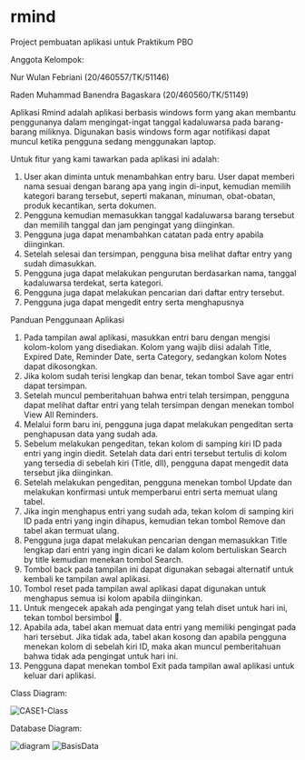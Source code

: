 # rmind

Project pembuatan aplikasi untuk Praktikum PBO

Anggota Kelompok:

Nur Wulan Febriani (20/460557/TK/51146)

Raden Muhammad Banendra Bagaskara (20/460560/TK/51149)

Aplikasi Rmind adalah aplikasi berbasis windows form yang akan membantu penggunanya dalam mengingat-ingat tanggal kadaluwarsa pada barang-barang miliknya. Digunakan 
basis windows form agar notifikasi dapat muncul ketika pengguna sedang menggunakan laptop.

Untuk fitur yang kami tawarkan pada aplikasi ini adalah:

1. User akan diminta untuk menambahkan entry baru. User dapat memberi nama sesuai dengan barang apa yang ingin di-input, kemudian memilih kategori barang tersebut, seperti makanan, minuman, obat-obatan, produk kecantikan, serta dokumen. 
2. Pengguna kemudian memasukkan tanggal kadaluwarsa barang tersebut dan memilih tanggal dan jam pengingat yang diinginkan.
3. Pengguna juga dapat menambahkan catatan pada entry apabila diinginkan. 
4. Setelah selesai dan tersimpan, pengguna bisa melihat daftar entry yang sudah dimasukkan. 
5. Pengguna juga dapat melakukan pengurutan berdasarkan nama, tanggal kadaluwarsa terdekat, serta kategori. 
6. Pengguna juga dapat melakukan pencarian dari daftar entry tersebut.
7. Pengguna juga dapat mengedit entry serta menghapusnya

Panduan Penggunaan Aplikasi
1. Pada tampilan awal aplikasi, masukkan entri baru dengan mengisi kolom-kolom yang disediakan. Kolom yang wajib diisi adalah Title, Expired Date, Reminder Date, serta Category, sedangkan kolom Notes dapat dikosongkan.
2. Jika kolom sudah terisi lengkap dan benar, tekan tombol Save agar entri dapat tersimpan.
3. Setelah muncul pemberitahuan bahwa entri telah tersimpan, pengguna dapat melihat daftar entri yang telah tersimpan dengan menekan tombol View All Reminders.
4. Melalui form baru ini, pengguna juga dapat melakukan pengeditan serta penghapusan data yang sudah ada.
5. Sebelum melakukan pengeditan, tekan kolom di samping kiri ID pada entri yang ingin diedit. Setelah data dari entri tersebut tertulis di kolom yang tersedia di sebelah kiri (Title, dll), pengguna dapat mengedit data tersebut jika diinginkan.
6. Setelah melakukan pengeditan, pengguna menekan tombol Update dan melakukan konfirmasi untuk memperbarui entri serta memuat ulang tabel.
7. Jika ingin menghapus entri yang sudah ada, tekan kolom di samping kiri ID pada entri yang ingin dihapus, kemudian tekan tombol Remove dan tabel akan termuat ulang.
8. Pengguna juga dapat melakukan pencarian dengan memasukkan Title lengkap dari entri yang ingin dicari ke dalam kolom bertuliskan Search by title kemudian menekan tombol Search.
9. Tombol back pada tampilan ini dapat digunakan sebagai alternatif untuk kembali ke tampilan awal aplikasi.
10. Tombol reset pada tampilan awal aplikasi dapat digunakan untuk menghapus semua isi kolom apabila diinginkan.
11. Untuk mengecek apakah ada pengingat yang telah diset untuk hari ini, tekan tombol bersimbol .
12. Apabila ada, tabel akan memuat data entri yang memiliki pengingat pada hari tersebut. Jika tidak ada, tabel akan kosong dan apabila pengguna menekan kolom di sebelah kiri ID, maka akan muncul pemberitahuan bahwa tidak ada pengingat untuk hari ini.
13. Pengguna dapat menekan tombol Exit pada tampilan awal aplikasi untuk keluar dari aplikasi.

Class Diagram:

![CASE1-Class](https://user-images.githubusercontent.com/72687883/121920771-8e21c900-cd62-11eb-939d-569f922042b6.png)

Database Diagram:

![diagram](https://user-images.githubusercontent.com/72687883/117361249-fe2b6c80-aee3-11eb-9d4e-65621e6a38b3.jpg)
![BasisData](https://user-images.githubusercontent.com/72687883/117361254-01265d00-aee4-11eb-860a-6b79657d52a1.png)
